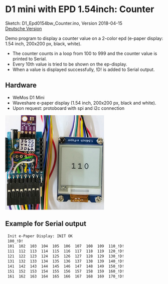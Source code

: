 # D1 mini with EPD 1.54inch: Counter
Sketch: D1_Epd0154bw_Counter.ino, Version 2018-04-15   
[Deutsche Version](./LIESMICH.md "Deutsche Version")   

Demo program to display a counter value on a 2-color epd (e-paper display: 1.54 inch, 200x200 px, black, white).
* The counter counts in a loop from 100 to 999 and the counter value is printed to Serial.
* Every 10th value is tried to be shown on the ep-display.
* When a value is displayed successfully, !D! is added to Serial output.

## Hardware
* WeMos D1 Mini
* Waveshare e-paper display (1.54 inch, 200x200 px, black and white).  
* Upon request: protoboard with spi and i2c connection

![D1 epd0154bw Counter](./images/D1_epd0154bw_counter.png "D1mini mit ePaper display 1,54inch Counter")   

## Example for Serial output

```
 Init e-Paper Display: INIT OK
 100_!D!
 101  102  103  104  105  106  107  108  109  110_!D!
 111  112  113  114  115  116  117  118  119  120_!D!
 121  122  123  124  125  126  127  128  129  130_!D!
 131  132  133  134  135  136  137  138  139  140_!D!
 141  142  143  144  145  146  147  148  149  150_!D!
 151  152  153  154  155  156  157  158  159  160_!D!
 161  162  163  164  165  166  167  168  169  170_!D!
```   

